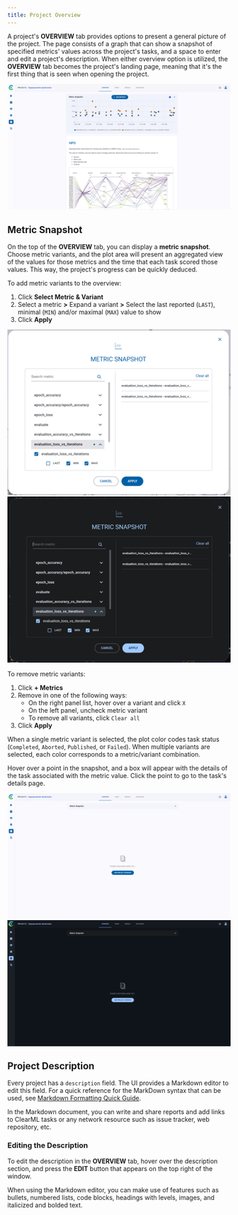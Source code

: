 ```yaml
---
title: Project Overview
---
```


A project's **OVERVIEW** tab provides options to present a general picture of the project. The page consists of a graph 
that can show a snapshot of specified metrics' values across the project's tasks, and a space to enter and edit a 
project's description. When either overview option is utilized, the **OVERVIEW** tab becomes the project's landing page, 
meaning that it's the first thing that is seen when opening the project. 


![Project overview](../img/webapp_project_overview.png)

## Metric Snapshot

On the top of the **OVERVIEW** tab, you can display a **metric snapshot**. Choose metric variants, and the plot area 
will present an aggregated view of the values for those metrics and the time that each task scored those values. 
This way, the project's progress can be quickly deduced.

To add metric variants to the overview:
1. Click **Select Metric & Variant**
1. Select a metric **>** Expand a variant **>** Select the last reported (`LAST`), minimal (`MIN`) and/or maximal (`MAX`) 
value to show
1. Click **Apply**

<div class="max-w-75">

![Metric Snapshot selection](../img/webapp_metric_snapshot_selection.png#light-mode-only)
![Metric Snapshot selection](../img/webapp_metric_snapshot_selection_dark.png#dark-mode-only)

</div>

To remove metric variants:
1. Click **+ Metrics** 
1. Remove in one of the following ways:
   * On the right panel list, hover over a variant and click `X` 
   * On the left panel, uncheck metric variant
   * To remove all variants, click `Clear all`
1. Click **Apply**


When a single metric variant is selected, the plot color codes task status 
(`Completed`, `Aborted`, `Published`, or `Failed`). When multiple variants are selected, each color corresponds to a 
metric/variant combination. 

Hover over a point in the snapshot, and a box will appear with the details of the task associated with the metric 
value. Click the point to go to the task's details page.

![Project overview tab gif](../img/gif/webapp_metric_snapshot.gif#light-mode-only)
![Project overview tab gif](../img/gif/webapp_metric_snapshot_dark.gif#dark-mode-only)

## Project Description

Every project has a `description` field. The UI provides a Markdown editor to edit this field. For a quick reference for 
the MarkDown syntax that can be used, see [Markdown Formatting Quick Guide](webapp_reports.md#markdown-formatting-quick-guide).

In the Markdown document, you can write and share reports and add links to ClearML tasks 
or any network resource such as issue tracker, web repository, etc.

### Editing the Description

To edit the description in the **OVERVIEW** tab, hover over the description section, and press the **EDIT** button that
appears on the top right of the window. 

When using the Markdown editor, you can make use of features such as bullets, 
numbered lists, code blocks, headings with levels, images, and italicized and bolded text.   
